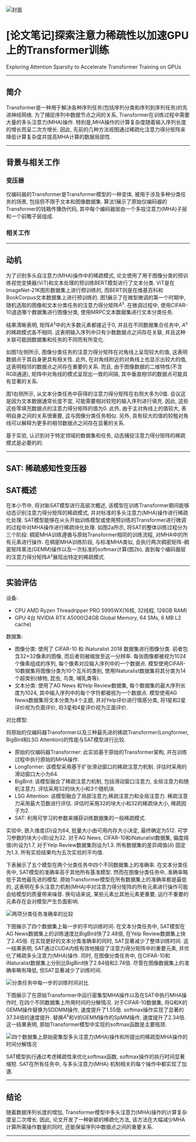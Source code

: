 ![封面](img/[论文笔记]探索注意力稀疏性以加速GPU上的Transformer训练/封面.png)

# [论文笔记]探索注意力稀疏性以加速GPU上的Transformer训练

Exploring Attention Sparsity to Accelerate Transformer Training on GPUs

---

## 简介

Transformer是一种用于解决各种序列任务(包括序列分类和序列到序列任务)的先进神经网络.
为了捕捉序列中数据节点之间的关系, Transformer在训练过程中需要大量的多头注意力(MHA)操作.
特别是,MHA操作的计算复杂度随着输入序列长度的增长而呈二次方增长.
因此, 先前的几种方法视图通过稀疏化注意力得分矩阵来降低计算复杂度并提高MHA计算的数据局部性.

---

## 背景与相关工作

### 变压器

仅编码器的Transformer是Transformer模型的一种变体, 被用于涉及多种分类任务的场景, 包括但不限于文本和图像数据集.
算法1展示了原始仅编码器的Transformer的钱箱传播伪代码, 其中每个编码器层由一个多投注意力(MHA)子层和一个前瞻子层组成.

### 相关工作

---

## 动机

为了识别多头自注意力(MHA)操作中的稀疏模式, 论文使用了用于图像分类的预训练视觉变换器(ViT)和文本处理的预训练BERT模型进行了文本分类.
ViT是在ImageNet-21K图形数据集上进行预训练的, 而BERT则是在维基百科和BookCorpus文本数据集上进行预训练的.
图1展示了在微型微调的第一个时期中, 随机选取的图像和文本分类任务的注意力得分矩阵$A^s$.
在微调过程中, 使用CIFAR-10退选哪个数据集进行图像分类, 使用MRPC文本数据集进行文本分类任务.

结果清晰表明, 矩阵$A^s$中的大多数元素都接近于0, 并且在不同数据集合任务中, $A^s$的稀疏模式各不相同.
这表明输入序列中只有少数数据点之间存在关联, 并且这种关联可能因数据集和任务的不同而有所变化.

如图1左侧所示, 图像分类任务的注意力得分矩阵在对角线上呈现较大的值, 这表明数据点于其自身更具有相关性.
此外, 在对角线附近的对角线上也显示出较大的值, 这表明相邻的数据点之间存在重要的关系.
而且, 由于图像数据的二维特性(不含RGB通道), 矩阵中对角线的模式呈现出一致的间隔, 其中垂直相邻的数据点可能具有显著的关系.

图1右侧所示, 从文本分类任务中获得的注意力得分矩阵在右侧大多为0值. 会议这是因为文本数据通常长度不宜, 可能需要相对较短的输入序列进行填充.
因此, 这些这些零填充数据点的注意力得分矩阵的值为0. 此外, 由于主对角线上的值较大, 表明自身之间的关系很重要, 这与图像分类任务相似.
另外, 具有较大的值的较粗对角线可以解释为更多的相邻数据点之间存在显著的关系.

基于实验, 认识到对于特定领域的数据集和任务, 动态捕捉注意力得分矩阵的稀疏模式是必要的的.

---

## SAT: 稀疏感知性变压器

## SAT概述

在本小节中, 将对新SAT模型进行高层次概述, 该模型在训练Transformer期间能够动态识别注意力得分矩阵的稀疏模式,
并对标准的多头注意力(MHA)操作进行稀疏化处理. SAT模型能够在从头开始训练模型或使用预训练的Transformer进行微调的过程中对MHA操作进行稀疏块化处理.
如图2a所示, 将SAT的整体训练过程分为三个阶段: 稠密MHA训练遵循与原始Transformer相同的训练流程, 对MHA中的所有元素进行操作.
在稠密MHA训练阶段, 与标准MHA类似, 会执行两次稠密矩阵-稠密矩阵乘法(GEMM)操作以及一次标准的softmax计算(图2b),
直到每个编码器层的注意力得分矩阵$A^s$展现出特定的稀疏模式.



---

## 实验评估

设备:

- CPU AMD Ryzen Threadripper PRO 5995WX(16核, 32线程, 128GB RAM)
- GPU 4台 NVIDIA RTX A5000(24GB Global Memory, 64 SMs, 6 MB L2 cache)

数据集:

- 图像分类: 使用了 CIFAR-10 和 iNaturalist 2018 数据集进行图像分类. 前者包含32×32像素的图像, 而后者则被缩放至这一分辨率.
  每张图像都被视为1024个像素组成的序列, 每个像素对应输入序列中的一个数据点. 模型使用CIFAR-10数据集将图像分类为10个互斥的类别,
  使用INaturalist数据集将其分类为14个超类别(植物, 昆虫, 鸟类, 哺乳类等).
- 文本分类: 使用了AG News 和Yelp Review数据集, 每个数据集的最大序列长度为1024, 其中输入序列中的每个字符都被视为一个数据点.
  模型使用AG News数据集将文本分类为4个主题, 并对Yelp评价进行情感分类, 将1星和2星评价视为负面评价, 将3星和4星评价视为正面评价.

对比模型:

将原始的仅编码器Transformer以及三种最先进的稀疏Transformer(Longformer, BigBird和LSG Attention)的性能与SAT模型进行比较.

- 原始的仅编码器Transformer: 此实验基于原始的Transformer架构, 并在训练过程中执行原始的MHA操作.
- Longformer: 该模型采用基于扩张滑动窗口的稀疏注意力机制. 评估时采用的滑动窗口大小为64.
- BigBird: 该模型融合了稀疏注意力机制, 包括滑动窗口注意力, 全局注意力和随机注意力. 评估采用32的块大小和3个随机块.
- LSG Attention: 该模型融合了局部注意力,稀疏注意力和全局注意力. 稀疏注意力采用最大范数进行评估. 评估时采用32的块大小和32的稀疏块大小,
  稀疏因子为2.
- SAT: 利用可学习的参数来捕获训练数据集的一般稀疏模式.

实验中, 嵌入维度(D)设为64, 批量大小由可用内存大小决定, 最终确定为512. 可学习参数的块大小(B)设为32. 对于AG News,
CIFAR-10和iNaturalist数据集, 偏度阈值($\theta$)设为1.7, 对于Yelp Review数据集则设为1.3. 所有数据集的差异阈值($\delta$)
固定为1.3. 所有实验结果均为五次实验的平均值.

下表展示了五个模型在两个分类任务中四个不同数据集上的准确率. 在文本分类任务中, SAT模型的准确率高于其他所有基准模型.
然而在图像分类任务中, 准确率略低于其他最先进的模型. 原始Transformer模型在所有数据集上的准确率都是最低的,
这表明在多头注意力机制(MHA)中对注意力得分矩阵的所有元素进行操作可能会给模型的质量带来噪音. 换句话来说, 某些元素比其他元素更重要,
运行不重要的元素存在会对模型产生负面影响.

![两项分类任务准确率的比较](img/[论文笔记]探索注意力稀疏性以加速GPU上的Transformer训练/两项分类任务准确率的比较.png)

下图展示了四个数据集上每一步的平均训练时间. 在文本分类任务中, SAT模型在AG News数据集上的训练速度比BigBird快了2.48倍,
在Yelp Review数据集上快了2.45倍. 在实现更好的文本分类准确率的同时, SAT显著减少了整体训练时间.
这一结果表明, SAT通过CUDA内核有效地捕捉了注意力得分矩阵中的重要元素, 并优化了稀疏多头注意力(MHA)操作. 同时, 在图像分类任务中,
在CIFAR-10和iNaturalist数据集上分别比BigBird快了2.84倍和2.74倍. 尽管在图像数据集上的准确率略有降低, 但SAT显著减少了训练时间.

![分类任务中每一步的训练时间对比](img/[论文笔记]探索注意力稀疏性以加速GPU上的Transformer训练/分类任务中每一步的训练时间对比.png)

下图展示了在原始Transformer中运行密集型MHA操作以及在SAT中执行MHA操作时, 在四个不同数据集上所用时间的分解情况.
对于CIFAR-10数据集, 将Q和K的GEMM操作替换为SDDMM操作, 速度提升了1.55倍. softmax操作实现了显著的37.34倍的速度提升.
替换$A^s$和V的GEMM操作的SpMM操作, 速度提升了2.34倍. 这一结果表明, 原始Transformer模型中实现的softmax函数是主要瓶颈.

![四个数据集上原始密集型多头注意力(MHA)操作和所提出的稀疏型MHA操作的时间分解情况](img/[论文笔记]探索注意力稀疏性以加速GPU上的Transformer训练/四个数据集上原始密集型多头注意力(MHA)操作和所提出的稀疏型MHA操作的时间分解情况.png)

SAT模型执行通过考虑稀疏性来优化softmax函数, softmax操作的执行时间显著缩短. SAT在所有任务中, 与多头注意力(MHA)
机制相关的每个操作中都实现了加速.

---

## 结论

随着数据序列长度的增加, Transformer模型中多头注意力(MHA)操作的计算复杂度呈二次增长. 因此, 论文开发了一种新颖的稀疏化方法,
该方法在大幅减少MHA计算所需操作数量的同时, 还能保留序列中数据点之间的重要关系.

---